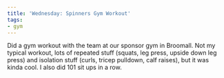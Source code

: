 ```yaml
---
title: 'Wednesday: Spinners Gym Workout'
tags:
- gym
---
```


Did a gym workout with the team at our sponsor gym in Broomall. Not my typical workout, lots of repeated stuff (squats, leg press, upside down leg press) and isolation stuff (curls, tricep pulldown, calf raises), but it was kinda cool. I also did 101 sit ups in a row.